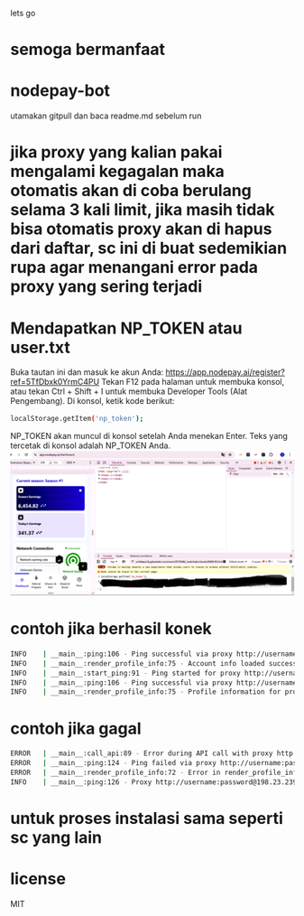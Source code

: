 lets go
# semoga bermanfaat
# nodepay-bot
utamakan gitpull dan baca readme.md sebelum run 
# jika proxy yang kalian pakai mengalami kegagalan maka otomatis akan di coba berulang selama 3 kali limit, jika masih tidak bisa otomatis proxy akan di hapus dari daftar, sc ini di buat sedemikian rupa agar menangani error pada proxy yang sering terjadi
# Mendapatkan NP_TOKEN atau user.txt
Buka tautan ini dan masuk ke akun Anda: https://app.nodepay.ai/register?ref=5TfDbxk0YrmC4PU
Tekan F12 pada halaman untuk membuka konsol, atau tekan Ctrl + Shift + I untuk membuka Developer Tools (Alat Pengembang).
Di konsol, ketik kode berikut:
```bash
localStorage.getItem('np_token');
```
NP_TOKEN akan muncul di konsol setelah Anda menekan Enter. Teks yang tercetak di konsol adalah NP_TOKEN Anda.
![Screenshot](https://raw.githubusercontent.com/bactiar291/nodepay-bot/main/ss.png)


# contoh jika berhasil konek
```bash
INFO    | __main__:ping:106 - Ping successful via proxy http://username:password@198.23.239.134:6540: {'code': 0, 'message': 'Ping successful'}
INFO    | __main__:render_profile_info:75 - Account info loaded successfully for proxy http://username:password@198.23.239.134:6540
INFO    | __main__:start_ping:91 - Ping started for proxy http://username:password@198.23.239.134:6540
INFO    | __main__:ping:106 - Ping successful via proxy http://username:password@198.23.239.134:6540: {'code': 0, 'message': 'Ping successful'}
INFO    | __main__:render_profile_info:75 - Profile information for proxy http://username:password@198.23.239.134:6540: UID: 1234567
```
# contoh jika gagal 
```bash
ERROR   | __main__:call_api:89 - Error during API call with proxy http://username:password@198.23.239.134:6540: ConnectionError('Failed to establish a new connection')
ERROR   | __main__:ping:124 - Ping failed via proxy http://username:password@198.23.239.134:6540: ConnectionError('Failed to establish a new connection')
ERROR   | __main__:render_profile_info:72 - Error in render_profile_info for proxy http://username:password@198.23.239.134:6540: ProxyError('Cannot connect to proxy.', OSError('Tunnel connection failed: 502 Bad Gateway'))
INFO    | __main__:ping:126 - Proxy http://username:password@198.23.239.134:6540 failed after 3 retries. Removing proxy from list.
```

# untuk proses instalasi sama seperti sc yang lain 

# license 
MIT
